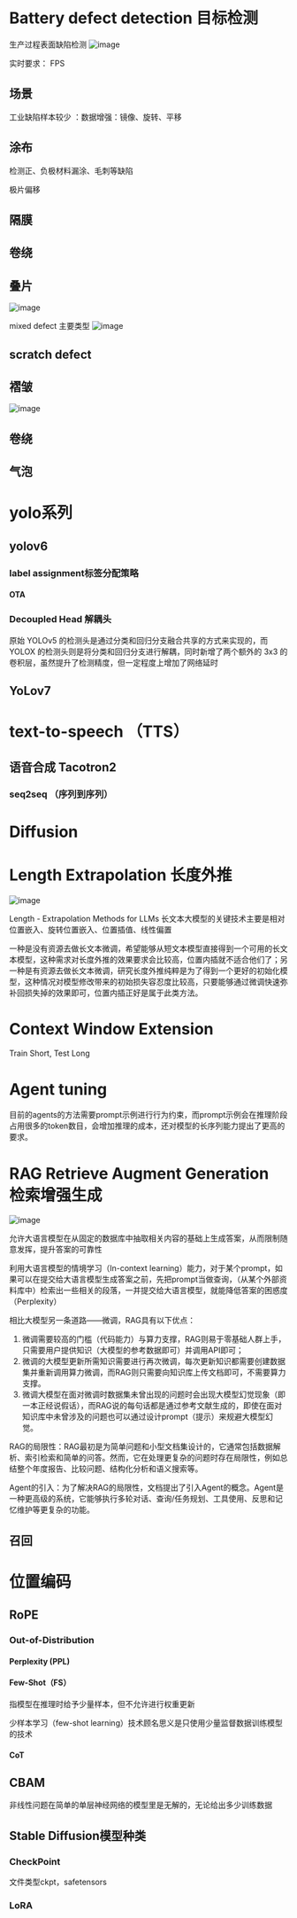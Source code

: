 # Battery defect detection 目标检测



生产过程表面缺陷检测
![image](https://github.com/zhang-mickey/battery-defect-detection-CV/assets/145342600/71a3b8c7-b070-4d42-a1d6-865dcc2dbf07)

实时要求： FPS 

## 场景
工业缺陷样本较少 ：数据增强：镜像、旋转、平移 




## 涂布
检测正、负极材料漏涂、毛刺等缺陷

极片偏移

## 隔膜

## 卷绕 
## 叠片
![image](https://github.com/zhang-mickey/retinanet-CV/assets/145342600/74bf6264-ab1a-4a0d-9e5d-e648103446c9)

mixed defect
主要类型 
![image](https://github.com/zhang-mickey/retinanet-CV/assets/145342600/8633c509-ad66-47eb-9dbe-2613e8e96d00)


## scratch defect

## 褶皱
![image](https://github.com/zhang-mickey/retinanet-CV/assets/145342600/a1cd0f5a-d880-45c3-beb3-43c77956ffe2)

## 卷绕
## 气泡 

# yolo系列

## yolov6

### label assignment标签分配策略
#### OTA
### Decoupled Head 解耦头
原始 YOLOv5 的检测头是通过分类和回归分支融合共享的方式来实现的，而 YOLOX 的检测头则是将分类和回归分支进行解耦，同时新增了两个额外的 3x3 的卷积层，虽然提升了检测精度，但一定程度上增加了网络延时
## YoLov7


#  text-to-speech （TTS）

## 语音合成 Tacotron2

### seq2seq （序列到序列）

# Diffusion

# Length Extrapolation 长度外推
![image](https://github.com/zhang-mickey/retinanet-CV/assets/145342600/79ee682a-4721-448b-a1c9-b85ece60d110)

Length - Extrapolation Methods for LLMs
长文本大模型的关键技术主要是相对位置嵌入、旋转位置嵌入、位置插值、线性偏置

一种是没有资源去做长文本微调，希望能够从短文本模型直接得到一个可用的长文本模型，这种需求对长度外推的效果要求会比较高，位置内插就不适合他们了；另一种是有资源去做长文本微调，研究长度外推纯粹是为了得到一个更好的初始化模型，这种情况对模型修改带来的初始损失容忍度比较高，只要能够通过微调快速弥补回损失掉的效果即可，位置内插正好是属于此类方法。
# Context Window Extension
Train Short, Test Long
# Agent tuning
目前的agents的方法需要prompt示例进行行为约束，而prompt示例会在推理阶段占用很多的token数目，会增加推理的成本，还对模型的长序列能力提出了更高的要求。

# RAG Retrieve Augment Generation 检索增强生成
![image](https://github.com/zhang-mickey/retinanet-medical-CV/assets/145342600/d3692c8e-15bd-4d0f-9807-1d8bfb2594bc)

允许大语言模型在从固定的数据库中抽取相关内容的基础上生成答案，从而限制随意发挥，提升答案的可靠性

利用大语言模型的情境学习（In-context learning）能力，对于某个prompt，如果可以在提交给大语言模型生成答案之前，先把prompt当做查询，（从某个外部资料库中）检索出一些相关的段落，一并提交给大语言模型，就能降低答案的困惑度（Perplexity）

相比大模型另一条道路——微调，RAG具有以下优点：
1. 微调需要较高的门槛（代码能力）与算力支撑，RAG则易于零基础人群上手，只需要用户提供知识（大模型的参考数据即可）并调用API即可；
2. 微调的大模型更新所需知识需要进行再次微调，每次更新知识都需要创建数据集并重新调用算力微调，而RAG则只需要向知识库上传文档即可，不需要算力支撑。
3. 微调大模型在面对微调时数据集未曾出现的问题时会出现大模型幻觉现象（即一本正经说假话），而RAG说的每句话都是通过参考文献生成的，即使在面对知识库中未曾涉及的问题也可以通过设计prompt（提示）来规避大模型幻觉。

RAG的局限性：RAG最初是为简单问题和小型文档集设计的，它通常包括数据解析、索引检索和简单的问答。然而，它在处理更复杂的问题时存在局限性，例如总结整个年度报告、比较问题、结构化分析和语义搜索等。

Agent的引入：为了解决RAG的局限性，文档提出了引入Agent的概念。Agent是一种更高级的系统，它能够执行多轮对话、查询/任务规划、工具使用、反思和记忆维护等更复杂的功能。
## 召回

# 位置编码
## RoPE

### Out-of-Distribution


#### Perplexity (PPL)



#### Few-Shot（FS）
指模型在推理时给予少量样本，但不允许进行权重更新

少样本学习（few-shot learning）技术顾名思义是只使用少量监督数据训练模型的技术
#### CoT


## 
## CBAM 


非线性问题在简单的单层神经网络的模型里是无解的，无论给出多少训练数据
## Stable Diffusion模型种类

### CheckPoint 
文件类型ckpt，safetensors
### LoRA

